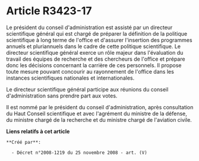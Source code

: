 # Article R3423-17

Le président du conseil d'administration est assisté par un directeur scientifique général qui est chargé de préparer la
définition de la politique scientifique à long terme de l'office et d'assurer l'insertion des programmes annuels et
pluriannuels dans le cadre de cette politique scientifique. Le directeur scientifique général exerce un rôle majeur dans
l'évaluation du travail des équipes de recherche et des chercheurs de l'office et prépare donc les décisions concernant la
carrière de ces personnels. Il propose toute mesure pouvant concourir au rayonnement de l'office dans les instances
scientifiques nationales et internationales.

Le directeur scientifique général participe aux réunions du conseil d'administration sans prendre part aux votes.

Il est nommé par le président du conseil d'administration, après consultation du Haut Conseil scientifique et avec l'agrément
du ministre de la défense, du ministre chargé de la recherche et du ministre chargé de l'aviation civile.

**Liens relatifs à cet article**

	**Créé par**:

	  - Décret n°2008-1219 du 25 novembre 2008 - art. (V)
